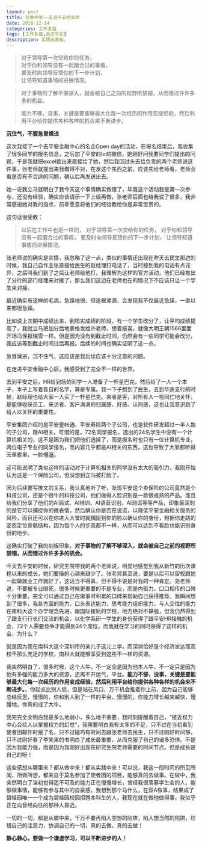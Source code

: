 ```yaml
---
layout: post
title: 在做中学——走进平安结束后
date: 2018-12-14
categories: 工作复盘
tags: [工作复盘,走进平安]
description: 实践出真知。
---
```

>对于领导第一次交给你的任务，  
对于你和领导没有一起磨合过的事情，  
要及时向领导反馈你的下一步计划，  
让领导知道事情的进展情况。 

> 对于事物的了解不够深入，就会被自己之前的视野所禁锢，从而错过许许多多的机会。

> 能力不够，没事，关键是要能够最大化每一次经历的作用变成经验，然后利用平台给你提供各种各样的机会来不断进步。

**沉住气，不要急冒燥进**

这次我接了一个去平安金融中心的名企Open day的活动，在报名结束后，我收集了很多同学的报名信息，之后加了平安的hr的微信，她刚好问我要同学们提出的问题，于是我就把excel截出来直接给了她，然后我回过头去给负责的两个老师说这件事，张老师就提出来我做得不对，在发这个东西之前，应该先给老师看，老师会看是否有不合适的问题，确认后再发送出去。

她一说我立马就明白了我今天这个事情确实做错了，毕竟这个活动我是第一次参与，还没有经验，确实应该请示一下上级再做，张老师后面也给我说了很多，我非常感谢她对我的指点，前辈愿意将他们的经验教给你是非常宝贵的。

这句话很受教：

>以后在工作中也是一样的，
对于领导第一次交给你的任务，
对于你和领导没有一起磨合过的事情，
要及时向领导反馈你的下一步计划，
让领导知道事情的进展情况。

张老师说的确实是实情，我忽略了这一点，类似的事情还出现在昨天去民生那边的时候，我自己自作主张直接给民生的赵经理打电话了，当时接到我的电话有点诧异，之后叫我们到了之后让老师给他打。我理解为这样的官方活动，他们已经推出了分行的部门经理来对接了，那么我们这边在老师也在的情况下不应该只让一个学生来对接。


最近确实有这样的毛病，急躁地很，但追根溯源，会发现我不仅最近急躁，一直以来都很急躁。

比如说上次期中成绩出来，到核实成绩的阶段，有一个学生改分了，让平均成绩提高了，我就立马把加分后地表格发给许老师，想着报喜，就像大明王朝1566里面开场冯保报瑞雪一样。但是因为没有到截止时间，仍然会有一些同学可能会改分，我应该等到截止时间过后再报。后续的时间也确实证明了这一点。


急冒燥进，沉不住气，这应该是我后续应该十分注意的问题。

在走进平安金融中心后，我感受到了完全不一样的世界。

去到平安之后，HR给到场的同学一人准备了一杯星巴克，然后给了一人一个本子，本子上写着各自的名字，算是专属。我一下子想到了民生，去到华莲支行的时候，赵经理也给大家一人买了一杯星巴克。来者是客，对所有人一视同仁地关怀，是能够收获员工、来访者、客户满满的归属感、好感、认同感，这也让我意识到了给人以关怀的重要性。

平安集团介绍的是平安壹帐通、平安寿险两个子公司，也是软件研发超过一半人数的子公司，跟AI相关。可惜的是，72名同学报名，选出的24名学生中没有一个计算机相关的，这不是因为我们把他们选掉了，而是报名时也只有一位计算机专业，两位电子专业的同学报名，而内容几乎都是AI相关的东西，这也导致了大家都听得云里雾里，一脸懵逼。

这可能说明了类似这样的活动对于计算机相关的同学没有太大的吸引力，我刚开始认为这是一个保险公司，但没想到立马被打脸了。

因为后续要写推文的关系，我认真地听了听，发现平安这个卖保险的公司竟然是个科技公司，还是个很牛的科技公司，他们做得人脸识别是一款很成熟的产品。而且给我们分享了他们的AI面试、AI培训、AI语音识别、AI测谎等等产品，印象最深刻的是它可以捕捉你的微表情，然后确认你是否在说谎，以降低平安金融相关服务的风险，而且还可以在你进入大堂时就捕捉到你的脸以确认你的身份，根据你走路的姿态定位骨骼结构，因为每个人的步态都不一样，从而可以达到不看脸也能识别身份的地步。

这确实打破了我的刻板印象，**对于事物的了解不够深入，就会被自己之前的视野所禁锢，从而错过许许多多的机会。**

今天去平安的时候，研究生院带我的两个老师说，明显地感觉到我从新竹的历次课程以来的成长，她们要操的心越来越少了。张老师甚至说，要是以后可以留校跟她一起做就业工作就好了，这话当不得真，但不得不说是对我的一种肯定。尧老师说，不要被专业限死，很多时候更重要的不是专业，而是内驱力，口口相传的口碑十分重要，完全可以通过自己在做事时积累的口碑来帮助自己获得推荐。我瞬间想到了很多，我各方面的能力，口头表达能力，思考能力组织能力，与人交往的能力在南科大这个办学理念先进、跟国际接轨的学校，地方绝对不算强，但我仍然得到了跟支行行长们交流的机会，以化学系研一学生的身份获得了跟平安HR接触的机会，72个人需要竞争才能得到24个席位，而我就在学习的同时获得了这样的机会，为什么？

就是因为我在南科大这个深圳市的亲儿子这儿上学，而深圳恰好是个经济发达而高校不那么充足的学校，南科大就能够享受到这些不一样的资源。

我突然明白了，很多时候，这个人牛，不一定全是因为他本人牛，不一定只是因为他有多强的能力多大的资源，还离不开运气，平台。**能力不够，没事，关键是要能够最大化每一次经历的作用变成经验，然后利用平台给你提供各种各样的机会来不断进步。**。你起点比别人低，但是站在风口，万千机会推着你上前，因为自己能够总结反思，慢慢的，你和别人到了一样的平台，慢慢的，你能力增长越来越快，慢慢地，你真的成了大牛。

我完完全全明白我是多么地弱小，多么地不重要，我时刻提醒着自己，“接近权力中心会给人以掌握权力的幻觉”，我需要明白我有太多的不足，只不过在当初看到使者团邮件时报了名，只不过碰巧有时间去跟张老师去民生，只不过刚好时间够，只不过刚好看了李笑来的书明白了成长最重要，从而克服了自己的诸多恐惧。不是因为我能力强，而是因为我刚好出现在研究生院老师需要的时间节点。但是成长是自己的呀！

这些感想从哪里来？都从做中来！都从实践中来！可以说，我这一段时间的所见所闻，所做所想，都来自于莫名参加了使者团的项目，能够真的去做事。在做中，我突然明白了当初觉得遥不可及的能力正在慢慢增长，曾经我很羡慕学生会的人，能够做事情，能够有参与其中的自豪感。我想到那个马什么，在双A做事，结果成了碧桂园唯一一个成为碧桂园校园招聘本科生的人，我现在就在做他做得事，我似乎正在向曾经向往的那种人靠近。

一切的一切，都是从做中来，千万不要再陷入空想的陷阱，陷入想当然的陷阱，珍惜自己的注意力，协调自己的一切，真的去做，真的去做！

**静心静心，要做一个谦虚学习，可以不断进步的人！**
